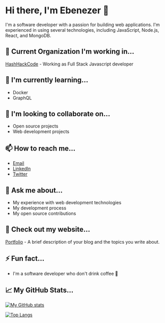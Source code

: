 
# Hi there, I'm Ebenezer 👋

I'm a software developer with a passion for building web applications. I'm experienced in using several technologies, including JavaScript, Node.js, React, and MongoDB.

## 🔭 Current Organization I'm working in...

[HashHackCode](https://hashhackcode.com/) - Working as Full Stack Javascript developer

## 🌱 I'm currently learning...

- Docker
- GraphQL

## 👯 I'm looking to collaborate on...

- Open source projects
- Web development projects

## 📫 How to reach me...

- [Email](mailto:ebenezerebi500@gmail.com)
- [LinkedIn](https://www.linkedin.com/in/ebenezer-j/)
- [Twitter](https://twitter.com/ebenezer___j)

## 💬 Ask me about...

- My experience with web development technologies
- My development process
- My open source contributions

## 📝 Check out my website...

[Portfolio](https://ebenezer.com) - A brief description of your blog and the topics you write about.

## ⚡ Fun fact...

- I'm a software developer who don't drink coffee 😬

## 📈 My GitHub Stats...

[![My GitHub stats](https://github-readme-stats.vercel.app/api?username=ebi10sa22&show_icons=true&theme=dark)](https://github.com/ebi10sa22)

[![Top Langs](https://github-readme-stats.vercel.app/api/top-langs?username=ebi10sa22&show_icons=true&theme=dark&langs_count=10)](https://github.com/ebi10sa22/)
